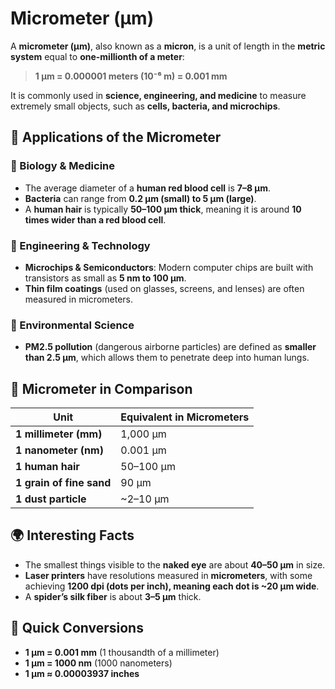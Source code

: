 # Micrometer (µm)

A **micrometer (µm)**, also known as a **micron**, is a unit of length in the **metric system** equal to **one-millionth of a meter**:

> **1 µm = 0.000001 meters (10⁻⁶ m) = 0.001 mm**

It is commonly used in **science, engineering, and medicine** to measure extremely small objects, such as **cells, bacteria, and microchips**.

## 🔬 Applications of the Micrometer

### **🔹 Biology & Medicine**
- The average diameter of a **human red blood cell** is **7–8 µm**.
- **Bacteria** can range from **0.2 µm (small) to 5 µm (large)**.
- A **human hair** is typically **50–100 µm thick**, meaning it is around **10 times wider than a red blood cell**.

### **🔹 Engineering & Technology**
- **Microchips & Semiconductors**: Modern computer chips are built with transistors as small as **5 nm to 100 µm**.
- **Thin film coatings** (used on glasses, screens, and lenses) are often measured in micrometers.

### **🔹 Environmental Science**
- **PM2.5 pollution** (dangerous airborne particles) are defined as **smaller than 2.5 µm**, which allows them to penetrate deep into human lungs.

## 📏 Micrometer in Comparison

| Unit | Equivalent in Micrometers |
|------|---------------------------|
| **1 millimeter (mm)** | 1,000 µm |
| **1 nanometer (nm)** | 0.001 µm |
| **1 human hair** | 50–100 µm |
| **1 grain of fine sand** | 90 µm |
| **1 dust particle** | ~2–10 µm |

## 🌍 Interesting Facts
- The smallest things visible to the **naked eye** are about **40–50 µm** in size.
- **Laser printers** have resolutions measured in **micrometers**, with some achieving **1200 dpi (dots per inch), meaning each dot is ~20 µm wide**.
- A **spider’s silk fiber** is about **3–5 µm** thick.

## 🔄 Quick Conversions
- **1 µm = 0.001 mm** (1 thousandth of a millimeter)
- **1 µm = 1000 nm** (1000 nanometers)
- **1 µm ≈ 0.00003937 inches**
